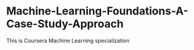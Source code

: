 # Machine-Learning-Foundations-A-Case-Study-Approach
This is Coursera Machine Learning specialization
